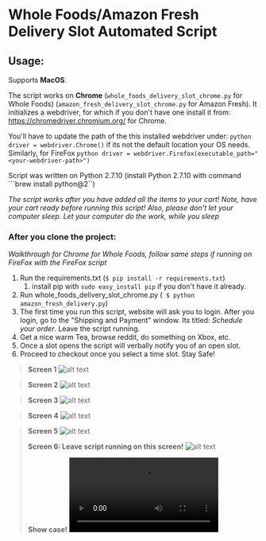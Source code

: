 # Whole Foods/Amazon Fresh Delivery Slot Automated Script





## Usage:
Supports **MacOS**.

The script works on **Chrome** (```whole_foods_delivery_slot_chrome.py``` for Whole Foods) (```amazon_fresh_delivery_slot_chrome.py``` for Amazon Fresh). 
It initializes a  webdriver, for which if you don't have one install it from: https://chromedriver.chromium.org/ for Chrome.

You'll have to update the path of the this installed webdriver under: ```python driver = webdriver.Chrome()``` if its not the default location your OS needs. Similarly, for FireFox ```python driver = webdriver.Firefox(executable_path="<your-webdriver-path>")```

Script was written on Python 2.7.10
(install Python 2.7.10 with command ```brew install python@2``)




_The script works after you have added all the items to your cart! Note, have your cart ready before running this script! Also, please don't let your computer sleep. Let your computer do the work, while you sleep_



### After you clone the project:
_Walkthrough for Chrome for Whole Foods, follow same steps if running on FireFox with the FireFox script_

1. Run the requirements.txt (```$ pip install -r requirements.txt```)
   1. install pip with ```sudo easy_install pip``` if you don't have it already.
2. Run whole_foods_delivery_slot_chrome.py (``` $ python amazon_fresh_delivery.py```)
3. The first time you run this script, website will ask you to login. After you login, go to the "Shipping and Payment" window. Its titled: _Schedule your order_. Leave the script running.
4. Get a nice warm Tea, browse reddit, do something on Xbox, etc.
5. Once a slot opens the script will verbally notify you of an open slot.
6. Proceed to checkout once you select a time slot. Stay Safe!

> __Screen 1__
![alt text](https://github.com/tengwenx/Whole-Foods-Delivery-Slot/blob/master/instruction_img/step1.png)

> __Screen 2__
![alt text](https://github.com/tengwenx/Whole-Foods-Delivery-Slot/blob/master/instruction_img/step2.png)

> __Screen 3__
![alt text](https://github.com/tengwenx/Whole-Foods-Delivery-Slot/blob/master/instruction_img/step3.png)

> __Screen 4__
![alt text](https://github.com/tengwenx/Whole-Foods-Delivery-Slot/blob/master/instruction_img/step4.png)

> __Screen 5__
![alt text](https://github.com/tengwenx/Whole-Foods-Delivery-Slot/blob/master/instruction_img/step5.png)
>
> __Screen 6: Leave script running on this screen!__
![alt text](https://github.com/tengwenx/Whole-Foods-Delivery-Slot/blob/master/instruction_img/step6.png)
>
> __Show case!__
![alt text](https://github.com/tengwenx/Whole-Foods-Delivery-Slot/blob/master/instruction_img/showcase.mov)
>